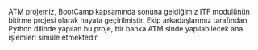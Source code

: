 ATM projemiz, BootCamp kapsamında sonuna geldiğimiz ITF modulünün bitirme projesi olarak hayata geçirilmiştir. 
Ekip arkadaşlarımız tarafından Python dilinde yapılan bu proje, bir banka ATM sinde yapılabilecek ana işlemleri simüle etmektedir. 

